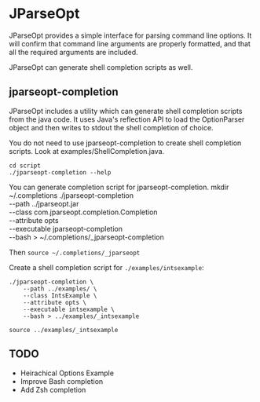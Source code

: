 JParseOpt
==================================
JParseOpt provides a simple interface for parsing command line options.
It will confirm that command line arguments are properly formatted, and that
all the required arguments are included. 

JParseOpt can generate shell completion scripts as well.

jparseopt-completion
----------------------------------
JParseOpt includes a utility which can generate shell completion scripts from
the java code. It uses Java's reflection API to load the OptionParser object
and then writes to stdout the shell completion of choice.

You do not need to use jparseopt-completion to create shell completion
scripts. Look at examples/ShellCompletion.java.

    cd script
    ./jparseopt-completion --help

You can generate completion script for jparseopt-completion.
    mkdir ~/.completions
    ./jparseopt-completion \
        --path ../jparseopt.jar \
        --class com.jparseopt.completion.Completion \
        --attribute opts \
        --executable jparseopt-completion \
        --bash > ~/.completions/_jparseopt-completion

Then `source ~/.completions/_jparseopt`

Create a shell completion script for `./examples/intsexample`:

    ./jparseopt-completion \
        --path ../examples/ \
        --class IntsExample \
        --attribute opts \
        --executable intsexample \
        --bash > ../examples/_intsexample

    source ../examples/_intsexample


TODO
----------------------------------
* Heirachical Options Example
* Improve Bash completion
* Add Zsh completion
